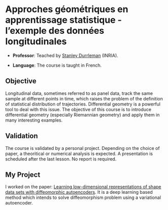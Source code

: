 # Approches géométriques en apprentissage statistique - l’exemple des données longitudinales

* **Professor**: Teached by [Stanley Durrleman](https://scholar.google.com/citations?user=-K2XrGUAAAAJ&hl=en) (INRIA). 

* **Language**: The course is taught in French. 

## Objective

Longitudinal data, sometimes referred to as panel data, track the same sample at different points in time, which raises the problem of the definition of statistical distribution of trajectories. Differential geometry is a powerful tool to deal with this issue. The objective of this course is to introduce differential geometry (especially Riemannian geometry) and apply them in many interesting examples. 

## Validation

The course is validated by a personal project. Depending on the choice of paper, a theoritical or numerical analysis is expected. A presentation is scheduled after the last lesson. No report is required.

## My Project

I worked on the paper: [Learning low-dimensional representations of shape data sets with diffeomorphic autoencoders](https://hal.inria.fr/hal-01963736/document). It is a deep learning based method which intends to solve diffeomorphism problem using a variational autoencoder. 
